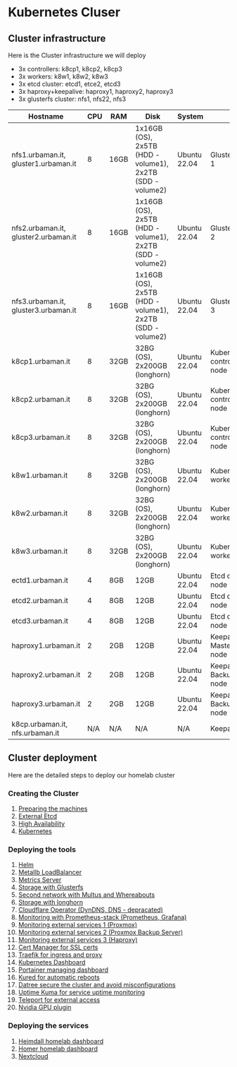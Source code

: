 # Kubernetes Cluser

## Cluster infrastructure

Here is the Cluster infrastructure we will deploy

- 3x controllers: k8cp1, k8cp2, k8cp3
- 3x workers: k8w1, k8w2, k8w3
- 3x etcd cluster: etcd1, etce2, etcd3
- 3x haproxy+keepalive: haproxy1, haproxy2, haproxy3
- 3x glusterfs cluster: nfs1, nfs22, nfs3

| Hostname               | CPU | RAM  | Disk                     | System             | Role                              | IP         |
| ---------------------- | --- | ---- | ------------------------ | ------------------ | --------------------------------- | ---------- |
| nfs1.urbaman.it, gluster1.urbaman.it | 8   | 16GB | 1x16GB (OS), 2x5TB (HDD - volume1), 2x2TB  (SDD - volume2) | Ubuntu 22.04       | GlusterFS node 1                  | 10.0.50.21, 10.0.70.21 (gluster storage) |
| nfs2.urbaman.it, gluster2.urbaman.it | 8   | 16GB | 1x16GB (OS), 2x5TB (HDD - volume1), 2x2TB  (SDD - volume2) | Ubuntu 22.04       | GlusterFS node 2                  | 10.0.50.22, 10.0.70.22 (gluster storage) |
| nfs3.urbaman.it, gluster3.urbaman.it | 8   | 16GB | 1x16GB (OS), 2x5TB (HDD - volume1), 2x2TB  (SDD - volume2) | Ubuntu 22.04       | GlusterFS node 3                  | 10.0.50.23, 10.0.70.23 (gluster storage) |
| k8cp1.urbaman.it       | 8   | 32GB | 32BG (OS), 2x200GB (longhorn)           | Ubuntu 22.04       | Kubernetes control manager node 1 | 10.0.50.51, 10.0.90.51 (longhorn storage) |
| k8cp2.urbaman.it       | 8   | 32GB | 32BG (OS), 2x200GB (longhorn)           | Ubuntu 22.04       | Kubernetes control manager node 2 | 10.0.50.52, 10.0.90.52 (longhorn storage) |
| k8cp3.urbaman.it       | 8   | 32GB | 32BG (OS), 2x200GB (longhorn)           | Ubuntu 22.04       | Kubernetes control manager node 3 | 10.0.50.53, 10.0.90.53 (longhorn storage) |
| k8w1.urbaman.it        | 8   | 32GB | 32BG (OS), 2x200GB (longhorn)           | Ubuntu 22.04       | Kubernetes worker node 1          | 10.0.50.54, 10.0.90.54 (longhorn storage) |
| k8w2.urbaman.it        | 8   | 32GB | 32BG (OS), 2x200GB (longhorn)           | Ubuntu 22.04       | Kubernetes worker node 2          | 10.0.50.55, 10.0.90.55 (longhorn storage) |
| k8w3.urbaman.it        | 8   | 32GB | 32BG (OS), 2x200GB (longhorn)           | Ubuntu 22.04       | Kubernetes worker node 3          | 10.0.50.56, 10.0.90.56 (longhorn storage) |
| ectd1.urbaman.it       | 4   | 8GB  | 12GB                     | Ubuntu 22.04       | Etcd cluster node 1               | 10.0.50.41 |
| etcd2.urbaman.it       | 4   | 8GB  | 12GB                     | Ubuntu 22.04       | Etcd cluster node 2               | 10.0.50.42 |
| etcd3.urbaman.it       | 4   | 8GB  | 12GB                     | Ubuntu 22.04       | Etcd cluster node 3               | 10.0.50.43 |
| haproxy1.urbaman.it    | 2   | 2GB  | 12GB                     | Ubuntu 22.04       | Keepalive Master/Haproxy node 1   | 10.0.50.61 |
| haproxy2.urbaman.it    | 2   | 2GB  | 12GB                     | Ubuntu 22.04       | Keepalive Backup/Haproxy node 2   | 10.0.50.62 |
| haproxy3.urbaman.it    | 2   | 2GB  | 12GB                     | Ubuntu 22.04       | Keepalive Backup/Haproxy node 3   | 10.0.50.63 |
| k8cp.urbaman.it, nfs.urbaman.it | N/A | N/A  | N/A                      | N/A                | Keepalive VIP IP                  | 10.0.50.64 |

## Cluster deployment

Here are the detailed steps to deploy our homelab cluster

### Creating the Cluster

1. [Preparing the machines](https://github.com/urbaman/HomeLab/tree/main/Kubernetes/Cluster/01-Prepare-Machines)
2. [External Etcd](https://github.com/urbaman/HomeLab/tree/main/Kubernetes/Cluster/02-External-Etcd)
3. [High Availability](https://github.com/urbaman/HomeLab/tree/main/Kubernetes/Cluster/03-High-Availability)
4. [Kubernetes](https://github.com/urbaman/HomeLab/tree/main/Kubernetes/Cluster/04-Kubernetes)

### Deploying the tools

1. [Helm](https://github.com/urbaman/HomeLab/tree/main/Kubernetes/Helm)
2. [Metallb LoadBalancer](https://github.com/urbaman/HomeLab/tree/main/Kubernetes/Metallb)
3. [Metrics Server](https://github.com/urbaman/HomeLab/tree/main/Kubernetes/Metrics-Server)
4. [Storage with Glusterfs](https://github.com/urbaman/HomeLab/tree/main/Kubernetes/Glusterfs)
5. [Second network with Multus and Whereabouts](https://github.com/urbaman/HomeLab/tree/main/Kubernetes/Multus)
6. [Storage with longhorn](https://github.com/urbaman/HomeLab/tree/main/Kubernetes/Longhorn)
7. [Cloudflare Operator (DynDNS, DNS - depracated)](https://github.com/urbaman/HomeLab/tree/main/Kubernetes/Cloudflare-Operator)
8. [Monitoring with Prometheus-stack (Prometheus, Grafana)](https://github.com/urbaman/HomeLab/tree/main/Kubernetes/Prometheus-Stack)
9. [Monitoring external services 1 (Proxmox)](https://github.com/urbaman/HomeLab/tree/main/Kubernetes/Proxmox-Monitoring)
10. [Monitoring external services 2 (Proxmox Backup Server)](https://github.com/urbaman/HomeLab/tree/main/Kubernetes/Proxmox-Backup-Monitoring)
11. [Monitoring external services 3 (Haproxy)](https://github.com/urbaman/HomeLab/tree/main/Kubernetes/Haproxy-Monitoring)
12. [Cert Manager for SSL certs](https://github.com/urbaman/HomeLab/tree/main/Kubernetes/Cert-manager)
13. [Traefik for ingress and proxy](https://github.com/urbaman/HomeLab/tree/main/Kubernetes/Traefik)
14. [Kubernetes Dashboard](https://github.com/urbaman/HomeLab/tree/main/Kubernetes/Dashboard)
15. [Portainer managing dashboard](https://github.com/urbaman/HomeLab/tree/main/Kubernetes/Portainer)
16. [Kured for automatic reboots](https://github.com/urbaman/HomeLab/tree/main/Kubernetes/Kured)
17. [Datree secure the cluster and avoid misconfigurations](https://github.com/urbaman/HomeLab/tree/main/Kubernetes/Datree)
18. [Uptime Kuma for service uptime monitoring](https://github.com/urbaman/HomeLab/tree/main/Kubernetes/Uptimekuma)
19. [Teleport for external access](https://github.com/urbaman/HomeLab/tree/main/Kubernetes/Teleport)
20. [Nvidia GPU plugin](https://github.com/urbaman/HomeLab/tree/main/Kubernetes/Nvidia-GPU)

### Deploying the services

1. [Heimdall homelab dashboard](https://github.com/urbaman/HomeLab/tree/main/Kubernetes/Heimdall-dashboard)
2. [Homer homelab dashboard](https://github.com/urbaman/HomeLab/tree/main/Kubernetes/Homer)
3. [Nextcloud](https://github.com/urbaman/HomeLab/tree/main/Kubernetes/Nextcloud)
